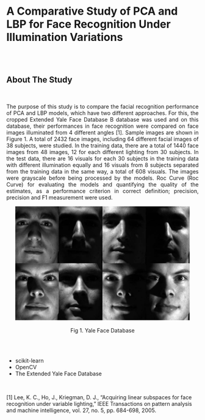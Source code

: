 # A Comparative Study of PCA and LBP for Face Recognition Under Illumination Variations

<br/><br/>
<!-- ABOUT THE PROJECT -->
## About The Study
<br/>
<p style="text-align:justify" >
The purpose of this study is to compare the facial recognition performance of PCA and LBP models, which have two different approaches. For this, the cropped Extended Yale Face Database B database was used and on this database, their performances in face recognition were compared on face images illuminated from 4 different angles [1]. Sample images are shown in Figure 1. A total of 2432 face images, including 64 different facial images of 38 subjects, were studied. In the training data, there are a total of 1440 face images from 48 images, 12 for each different lighting from 30 subjects. In the test data, there are 16 visuals for each 30 subjects in the training data with different illumination equally and 16 visuals from 8 subjects separated from the training data in the same way, a total of 608 visuals. The images were grayscale before being processed by the models. Roc Curve (Roc Curve) for evaluating the models and quantifying the quality of the estimates, as a performance criterion in correct definition; precision, precision and F1 measurement were used.
</p>

<p align="center">
  <img width="460" height="300" src="images/yale-face-1.png">
</p>

<p align="center">Fig 1. Yale Face Database</p>
<br/><br/>


<ul>
  <li><a href="https://scikit-learn.org/"><a/>scikit-learn</li>
  <li><a href="https://opencv.org/"><a/>OpenCV</li>
  <li><a href="http://cvc.cs.yale.edu/cvc/projects/yalefacesB/yalefacesB.html"><a/>The Extended Yale Face Database</li>
</ul>  

<br/>

[1] Lee, K. C., Ho, J., Kriegman, D. J., “Acquiring linear subspaces for face recognition under variable lighting,” IEEE Transactions on pattern analysis and machine intelligence, vol. 27, no. 5, pp. 684-698, 2005.


